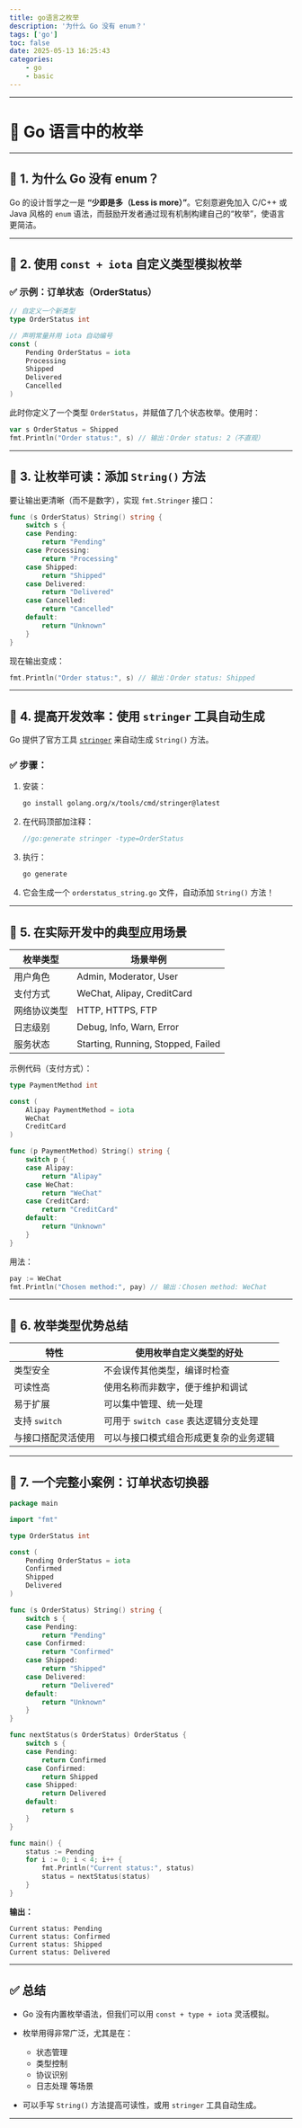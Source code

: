 ```yaml
---
title: go语言之枚举
description: '为什么 Go 没有 enum？'
tags: ['go']
toc: false
date: 2025-05-13 16:25:43
categories:
    - go
    - basic
---
```


---

# 📘 Go 语言中的枚举

---

## 🔸 1. 为什么 Go 没有 enum？

Go 的设计哲学之一是 **“少即是多（Less is more）”**。它刻意避免加入 C/C++ 或 Java 风格的 `enum` 语法，而鼓励开发者通过现有机制构建自己的“枚举”，使语言更简洁。

---

## 🔸 2. 使用 `const + iota` 自定义类型模拟枚举

### ✅ 示例：订单状态（OrderStatus）

```go
// 自定义一个新类型
type OrderStatus int

// 声明常量并用 iota 自动编号
const (
	Pending OrderStatus = iota
	Processing
	Shipped
	Delivered
	Cancelled
)
```

此时你定义了一个类型 `OrderStatus`，并赋值了几个状态枚举。使用时：

```go
var s OrderStatus = Shipped
fmt.Println("Order status:", s) // 输出：Order status: 2（不直观）
```

---

## 🔸 3. 让枚举可读：添加 `String()` 方法

要让输出更清晰（而不是数字），实现 `fmt.Stringer` 接口：

```go
func (s OrderStatus) String() string {
	switch s {
	case Pending:
		return "Pending"
	case Processing:
		return "Processing"
	case Shipped:
		return "Shipped"
	case Delivered:
		return "Delivered"
	case Cancelled:
		return "Cancelled"
	default:
		return "Unknown"
	}
}
```

现在输出变成：

```go
fmt.Println("Order status:", s) // 输出：Order status: Shipped
```

---

## 🔸 4. 提高开发效率：使用 `stringer` 工具自动生成

Go 提供了官方工具 [`stringer`](https://pkg.go.dev/golang.org/x/tools/cmd/stringer) 来自动生成 `String()` 方法。

### ✅ 步骤：

1. 安装：

   ```sh
   go install golang.org/x/tools/cmd/stringer@latest
   ```

2. 在代码顶部加注释：

   ```go
   //go:generate stringer -type=OrderStatus
   ```

3. 执行：

   ```sh
   go generate
   ```

4. 它会生成一个 `orderstatus_string.go` 文件，自动添加 `String()` 方法！

---

## 🔸 5. 在实际开发中的典型应用场景

| 枚举类型   | 场景举例                               |
| ------ | ---------------------------------- |
| 用户角色   | Admin, Moderator, User             |
| 支付方式   | WeChat, Alipay, CreditCard         |
| 网络协议类型 | HTTP, HTTPS, FTP                   |
| 日志级别   | Debug, Info, Warn, Error           |
| 服务状态   | Starting, Running, Stopped, Failed |

示例代码（支付方式）：

```go
type PaymentMethod int

const (
	Alipay PaymentMethod = iota
	WeChat
	CreditCard
)

func (p PaymentMethod) String() string {
	switch p {
	case Alipay:
		return "Alipay"
	case WeChat:
		return "WeChat"
	case CreditCard:
		return "CreditCard"
	default:
		return "Unknown"
	}
}
```

用法：

```go
pay := WeChat
fmt.Println("Chosen method:", pay) // 输出：Chosen method: WeChat
```

---

## 🔸 6. 枚举类型优势总结

| 特性          | 使用枚举自定义类型的好处               |
| ----------- | -------------------------- |
| 类型安全        | 不会误传其他类型，编译时检查             |
| 可读性高        | 使用名称而非数字，便于维护和调试           |
| 易于扩展        | 可以集中管理、统一处理                |
| 支持 `switch` | 可用于 `switch case` 表达逻辑分支处理 |
| 与接口搭配灵活使用   | 可以与接口模式组合形成更复杂的业务逻辑        |

---

## 🔸 7. 一个完整小案例：订单状态切换器

```go
package main

import "fmt"

type OrderStatus int

const (
	Pending OrderStatus = iota
	Confirmed
	Shipped
	Delivered
)

func (s OrderStatus) String() string {
	switch s {
	case Pending:
		return "Pending"
	case Confirmed:
		return "Confirmed"
	case Shipped:
		return "Shipped"
	case Delivered:
		return "Delivered"
	default:
		return "Unknown"
	}
}

func nextStatus(s OrderStatus) OrderStatus {
	switch s {
	case Pending:
		return Confirmed
	case Confirmed:
		return Shipped
	case Shipped:
		return Delivered
	default:
		return s
	}
}

func main() {
	status := Pending
	for i := 0; i < 4; i++ {
		fmt.Println("Current status:", status)
		status = nextStatus(status)
	}
}
```

**输出：**

```
Current status: Pending
Current status: Confirmed
Current status: Shipped
Current status: Delivered
```

---

## ✅ 总结

* Go 没有内置枚举语法，但我们可以用 `const + type + iota` 灵活模拟。
* 枚举用得非常广泛，尤其是在：

  * 状态管理
  * 类型控制
  * 协议识别
  * 日志处理 等场景
* 可以手写 `String()` 方法提高可读性，或用 `stringer` 工具自动生成。

---

